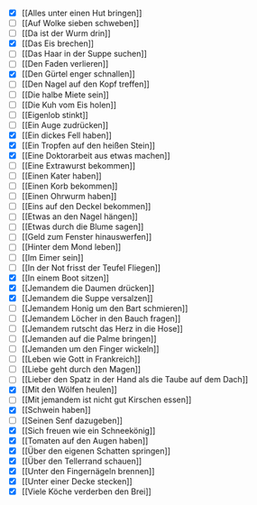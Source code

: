 - [x] [[Alles unter einen Hut bringen]] 
- [ ] [[Auf Wolke sieben schweben]] 
- [ ] [[Da ist der Wurm drin]] 
- [x] [[Das Eis brechen]] 
- [ ] [[Das Haar in der Suppe suchen]]
- [ ] [[Den Faden verlieren]]
- [x] [[Den Gürtel enger schnallen]]
- [ ] [[Den Nagel auf den Kopf treffen]] 
- [ ] [[Die halbe Miete sein]]
- [ ] [[Die Kuh vom Eis holen]]
- [ ] [[Eigenlob stinkt]] 
- [ ] [[Ein Auge zudrücken]]
- [x] [[Ein dickes Fell haben]] 
- [x] [[Ein Tropfen auf den heißen Stein]] 
- [x] [[Eine Doktorarbeit aus etwas machen]]
- [ ] [[Eine Extrawurst bekommen]] 
- [ ] [[Einen Kater haben]]
- [ ] [[Einen Korb bekommen]]
- [ ] [[Einen Ohrwurm haben]]
- [ ] [[Eins auf den Deckel bekommen]]
- [ ] [[Etwas an den Nagel hängen]] 
- [ ] [[Etwas durch die Blume sagen]]
- [ ] [[Geld zum Fenster hinauswerfen]]
- [ ] [[Hinter dem Mond leben]]
- [ ] [[Im Eimer sein]] 
- [ ] [[In der Not frisst der Teufel Fliegen]]
- [x] [[In einem Boot sitzen]] 
- [x] [[Jemandem die Daumen drücken]]
- [x] [[Jemandem die Suppe versalzen]]
- [ ] [[Jemandem Honig um den Bart schmieren]]
- [ ] [[Jemandem Löcher in den Bauch fragen]]
- [ ] [[Jemandem rutscht das Herz in die Hose]] 
- [ ] [[Jemanden auf die Palme bringen]]
- [ ] [[Jemanden um den Finger wickeln]] 
- [ ] [[Leben wie Gott in Frankreich]]
- [ ] [[Liebe geht durch den Magen]] 
- [ ] [[Lieber den Spatz in der Hand als die Taube auf dem Dach]] 
- [x] [[Mit den Wölfen heulen]] 
- [ ] [[Mit jemandem ist nicht gut Kirschen essen]]
- [x] [[Schwein haben]]
- [ ] [[Seinen Senf dazugeben]]
- [x] [[Sich freuen wie ein Schneekönig]] 
- [x] [[Tomaten auf den Augen haben]]
- [x] [[Über den eigenen Schatten springen]]
- [x] [[Über den Tellerrand schauen]] 
- [x] [[Unter den Fingernägeln brennen]]
- [x] [[Unter einer Decke stecken]] 
- [x] [[Viele Köche verderben den Brei]]
